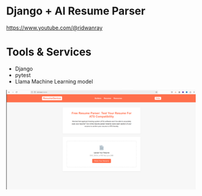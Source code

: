 
# Django + AI Resume Parser
https://www.youtube.com/@ridwanray

# Tools & Services
- Django
- pytest
- Llama Machine Learning model





![Description of Image](home-page.png)